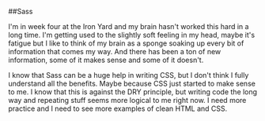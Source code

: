 ##Sass

I'm in week four at the Iron Yard and my brain hasn't worked this hard in 
a long time. I'm getting used to the slightly soft feeling in my head, maybe it's fatigue but I like to think of my brain as a sponge soaking up every bit 
of information that comes my way. And there has been a ton of new information, 
some of it makes sense and some of it doesn't. 

I know that Sass can be a huge help in writing CSS, but I don't think I fully understand all the benefits. Maybe because CSS just started to make sense to me.
I know that this is against the DRY principle, but writing code the long way and repeating stuff seems more logical to me right now. I need more practice and I need to see more examples of clean HTML and CSS.   